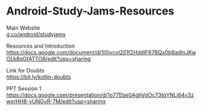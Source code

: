 # Android-Study-Jams-Resources

Main Website<br>
<a href="g.co/android/studyjams" target="_blank">g.co/android/studyjams</a>
 
Resources and Introduction<br>
<a href="https://docs.google.com/document/d/1lSjvcoQS1f2HddIF67BQx0b8adInJKwOLk8qGfATTO8/edit?usp=sharing" target="_blank">https://docs.google.com/document/d/1lSjvcoQS1f2HddIF67BQx0b8adInJKwOLk8qGfATTO8/edit?usp=sharing</a>

Link for Doubts<br>
<a href="https://bit.ly/kotlin-doubts" target="_blank">https://bit.ly/kotlin-doubts</a>

PPT Session 1<br>
<a href="https://docs.google.com/presentation/d/1o77Ebe0AghVqOc73tqYNLj64v3zwxrHH8-yUNGyR-7M/edit?usp=sharing">https://docs.google.com/presentation/d/1o77Ebe0AghVqOc73tqYNLj64v3zwxrHH8-yUNGyR-7M/edit?usp=sharing</a>




